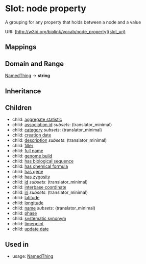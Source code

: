 # Slot: node property


A grouping for any property that holds between a node and a value

URI: [http://w3id.org/biolink/vocab/node_property](slot_uri)
## Mappings

## Domain and Range

[NamedThing](NamedThing.md) -> **string**
## Inheritance

## Children

 *  child: [aggregate statistic](aggregate_statistic.md)
 *  child: [association.id](association_id.md) *subsets*: (translator_minimal)
 *  child: [category](category.md) *subsets*: (translator_minimal)
 *  child: [creation date](creation_date.md)
 *  child: [description](description.md) *subsets*: (translator_minimal)
 *  child: [filler](filler.md)
 *  child: [full name](full_name.md)
 *  child: [genome build](genome_build.md)
 *  child: [has biological sequence](has_biological_sequence.md)
 *  child: [has chemical formula](has_chemical_formula.md)
 *  child: [has gene](has_gene.md)
 *  child: [has zygosity](has_zygosity.md)
 *  child: [id](id.md) *subsets*: (translator_minimal)
 *  child: [interbase coordinate](interbase_coordinate.md)
 *  child: [iri](iri.md) *subsets*: (translator_minimal)
 *  child: [latitude](latitude.md)
 *  child: [longitude](longitude.md)
 *  child: [name](name.md) *subsets*: (translator_minimal)
 *  child: [phase](phase.md)
 *  child: [systematic synonym](systematic_synonym.md)
 *  child: [timepoint](timepoint.md)
 *  child: [update date](update_date.md)
## Used in

 *  usage: [NamedThing](NamedThing.md)
